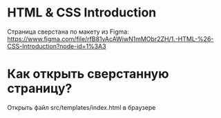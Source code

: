 # HTML & CSS Introduction
Страница сверстана по макету из Figma: 
https://www.figma.com/file/rfB81vAcAWiwN1mMObr2ZH/1.-HTML-%26-CSS-Introduction?node-id=1%3A3
# Как открыть сверстанную страницу?
Открыть файл src/templates/index.html в браузере

